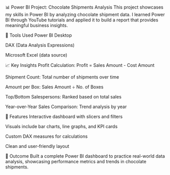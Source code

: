 📊 Power BI Project: Chocolate Shipments Analysis
This project showcases my skills in Power BI by analyzing chocolate shipment data. I learned Power BI through YouTube tutorials and applied it to build a report that provides meaningful business insights.

🔧 Tools Used
Power BI Desktop

DAX (Data Analysis Expressions)

Microsoft Excel (data source)

📈 Key Insights
Profit Calculation: Profit = Sales Amount - Cost Amount

Shipment Count: Total number of shipments over time

Amount per Box: Sales Amount ÷ No. of Boxes

Top/Bottom Salespersons: Ranked based on total sales

Year-over-Year Sales Comparison: Trend analysis by year

📂 Features
Interactive dashboard with slicers and filters

Visuals include bar charts, line graphs, and KPI cards

Custom DAX measures for calculations

Clean and user-friendly layout

🎯 Outcome
Built a complete Power BI dashboard to practice real-world data analysis, showcasing performance metrics and trends in chocolate shipments.
